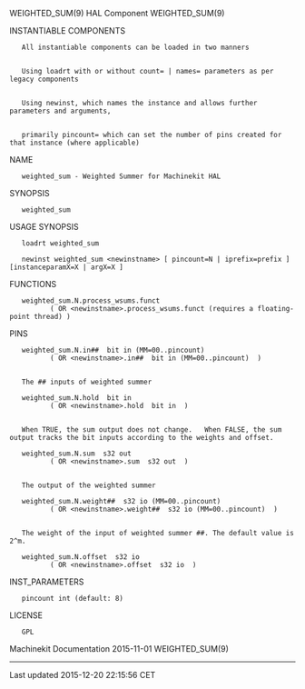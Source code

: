 WEIGHTED\_SUM(9) HAL Component WEIGHTED\_SUM(9)

INSTANTIABLE COMPONENTS

       All instantiable components can be loaded in two manners


       Using loadrt with or without count= | names= parameters as per legacy components


       Using newinst, which names the instance and allows further parameters and arguments,


       primarily pincount= which can set the number of pins created for that instance (where applicable)

NAME

       weighted_sum - Weighted Summer for Machinekit HAL

SYNOPSIS

       weighted_sum

USAGE SYNOPSIS

       loadrt weighted_sum

       newinst weighted_sum <newinstname> [ pincount=N | iprefix=prefix ] [instanceparamX=X | argX=X ]

FUNCTIONS

       weighted_sum.N.process_wsums.funct
              ( OR <newinstname>.process_wsums.funct (requires a floating-point thread) )

PINS

       weighted_sum.N.in##  bit in (MM=00..pincount)
              ( OR <newinstname>.in##  bit in (MM=00..pincount)  )


       The ## inputs of weighted summer

       weighted_sum.N.hold  bit in
              ( OR <newinstname>.hold  bit in  )


       When TRUE, the sum output does not change.   When FALSE, the sum output tracks the bit inputs according to the weights and offset.

       weighted_sum.N.sum  s32 out
              ( OR <newinstname>.sum  s32 out  )


       The output of the weighted summer

       weighted_sum.N.weight##  s32 io (MM=00..pincount)
              ( OR <newinstname>.weight##  s32 io (MM=00..pincount)  )


       The weight of the input of weighted summer ##. The default value is 2^m.

       weighted_sum.N.offset  s32 io
              ( OR <newinstname>.offset  s32 io  )

INST\_PARAMETERS

       pincount int (default: 8)

LICENSE

       GPL

Machinekit Documentation 2015-11-01 WEIGHTED\_SUM(9)

------------------------------------------------------------------------

Last updated 2015-12-20 22:15:56 CET


